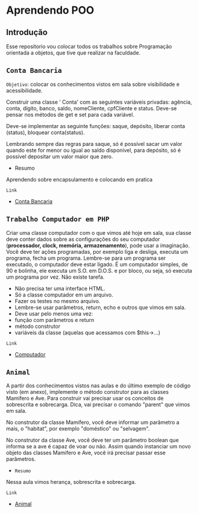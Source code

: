 # Aprendendo POO

## Introdução

Esse repositorio vou colocar todos os trabalhos sobre Programação orientada a objetos, que tive que realizar na faculdade.

## `Conta Bancaria`

`Objetivo`: colocar os conhecimentos vistos em sala sobre visibilidade e acessibilidade.

Construir uma classe ' Conta' com as seguintes variáveis privadas:  agência, conta, dígito, banco, saldo, nomeCliente, cpfCliente e status. Deve-se pensar nos métodos de get e set para cada variável.

Deve-se implementar as seguinte funções: saque, depósito, liberar conta (status), bloquear conta(status).

Lembrando sempre das regras para saque, só é possível sacar um valor quando este for menor ou igual ao saldo disponível, para depósito, só é possível depositar um valor maior que zero.

* Resumo

Aprendendo sobre encapsulamento e colocando em pratica

`Link`

* [Conta Bancaria](/Conta-Bancaria/)

## `Trabalho Computador em PHP`

Criar uma classe computador com o que vimos até hoje em sala, sua classe deve conter dados sobre as configurações do seu computador (**processador, clock, memória, armazenamento**), pode usar a imaginação. Você deve ter ações programadas, por exemplo liga e desliga, executa um programa, fecha um programa.
Lembre-se para um programa ser executado, o computador deve estar ligado. É um computador simples, de 90 e bolinha, ele executa um S.O. em D.O.S. e por bloco, ou seja, só executa um programa por vez. Não existe tarefa.

* Não precisa ter uma interface HTML.
* Só a classe computador em um arquivo.
* Fazer os testes no mesmo arquivo.
* Lembre-se usar parâmetros, return, echo e outros que vimos em sala.
* Deve usar pelo menos uma vez:
* função com parâmetros e return
* método construtor
* variáveis da classe (aquelas que acessamos com $this->...)

`Link`

* [Computador](/Computador-Programado/)

## `Animal`

A partir dos conhecimentos vistos nas aulas e do último exemplo de código visto (em anexo), implemente o método construtor para as classes Mamifero e Ave. Para construir vai precisar usar os conceitos de sobrescrita e sobrecarga. Dica, vai precisar o comando "parent" que vimos em sala.

No construtor da classe Mamífero, você deve informar um parâmetro a mais, o "habitat", por exemplo "doméstico" ou "selvagem".

No construtor da classe  Ave, você deve ter um parâmetro boolean que informa se a ave é capaz de voar ou não. Assim quando instanciar um novo objeto das classes Mamifero e Ave, você irá precisar passar esse parâmetros.

* `Resumo`

Nessa aula vimos herança, sobrescrita e sobrecarga.

`Link`

* [Animal](/Heranca/)
